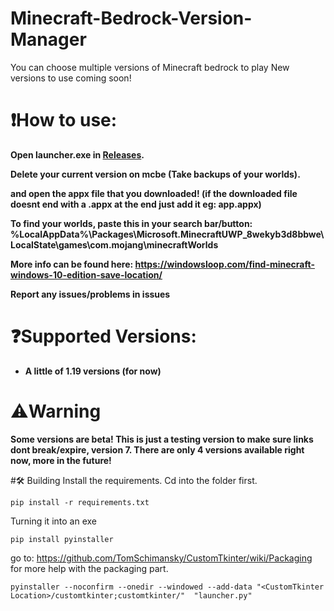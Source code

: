 
# Minecraft-Bedrock-Version-Manager
You can choose multiple versions of Minecraft bedrock to play
New versions to use coming soon!
<strong>
# ❗How to use:
Open  launcher.exe in [Releases](https://github.com/crystalvortex/Minecraft-Bedrock-Version-Manager/releases). </br>

Delete your current version on mcbe (Take backups of your worlds). </br>

and open the appx file that you downloaded! (if the downloaded file doesnt end with a .appx at the end just add it eg: app.appx) </br>

To find your worlds, paste this in your search bar/button: </br>
%LocalAppData%\Packages\Microsoft.MinecraftUWP_8wekyb3d8bbwe\LocalState\games\com.mojang\minecraftWorlds

More info can be found here: https://windowsloop.com/find-minecraft-windows-10-edition-save-location/ </br>

Report any issues/problems in issues

# ❓Supported Versions:
+ A little of 1.19 versions (for now)

# ⚠️Warning
Some versions are beta! This is just a testing version to make sure links dont break/expire, version 7. There are only 4 versions available right now, more in the future!

</strong>


#🛠️ Building
Install the requirements. Cd into the folder first. </br>
```
pip install -r requirements.txt
```
Turning it into an exe </br>
```
pip install pyinstaller
```
go to: https://github.com/TomSchimansky/CustomTkinter/wiki/Packaging for more help with the packaging part.
```
pyinstaller --noconfirm --onedir --windowed --add-data "<CustomTkinter Location>/customtkinter;customtkinter/"  "launcher.py"
```
